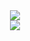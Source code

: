 <div align="center"> 
  <img src="https://go-skill-icons.vercel.app/api/icons?i=mint,helix,linux,git"/>
  <br>
   <img src="https://go-skill-icons.vercel.app/api/icons?i=ruby,bash"/>
</div>

